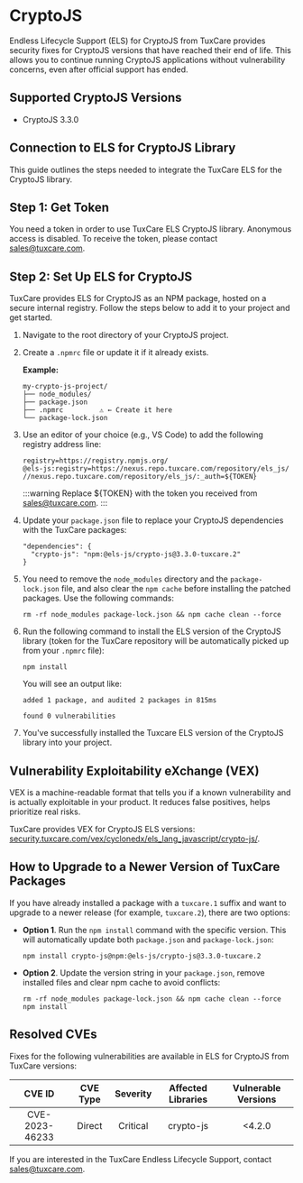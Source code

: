 # CryptoJS

Endless Lifecycle Support (ELS) for CryptoJS from TuxCare provides security fixes for CryptoJS versions that have reached their end of life. This allows you to continue running CryptoJS applications without vulnerability concerns, even after official support has ended.


## Supported CryptoJS Versions

* CryptoJS 3.3.0

## Connection to ELS for CryptoJS Library

This guide outlines the steps needed to integrate the TuxCare ELS for the CryptoJS library.

## Step 1: Get Token

You need a token in order to use TuxCare ELS CryptoJS library. Anonymous access is disabled. To receive the token, please contact [sales@tuxcare.com](mailto:sales@tuxcare.com).

## Step 2: Set Up ELS for CryptoJS

TuxCare provides ELS for CryptoJS as an NPM package, hosted on a secure internal registry. Follow the steps below to add it to your project and get started.

1. Navigate to the root directory of your CryptoJS project.
2. Create a `.npmrc` file or update it if it already exists.

   **Example:**

   ```text
   my-crypto-js-project/
   ├── node_modules/
   ├── package.json
   ├── .npmrc         ⚠️ ← Create it here
   └── package-lock.json
   ```

3. Use an editor of your choice (e.g., VS Code) to add the following registry address line:

   <CodeWithCopy>

   ```text
   registry=https://registry.npmjs.org/
   @els-js:registry=https://nexus.repo.tuxcare.com/repository/els_js/
   //nexus.repo.tuxcare.com/repository/els_js/:_auth=${TOKEN}
   ```

   </CodeWithCopy>

   :::warning
   Replace ${TOKEN} with the token you received from [sales@tuxcare.com](mailto:sales@tuxcare.com).
   :::

4. Update your `package.json` file to replace your CryptoJS dependencies with the TuxCare packages:

   <CodeWithCopy>

   ```text
   "dependencies": {
     "crypto-js": "npm:@els-js/crypto-js@3.3.0-tuxcare.2"
   }
   ```

   </CodeWithCopy>

5. You need to remove the `node_modules` directory and the `package-lock.json` file, and also clear the `npm cache` before installing the patched packages. Use the following commands:
   
   <CodeWithCopy>

   ```text
   rm -rf node_modules package-lock.json && npm cache clean --force
   ```

   </CodeWithCopy>

6. Run the following command to install the ELS version of the CryptoJS library (token for the TuxCare repository will be automatically picked up from your `.npmrc` file):

   <CodeWithCopy>

   ```text
   npm install
   ```

   </CodeWithCopy>

   You will see an output like:

   ```text
   added 1 package, and audited 2 packages in 815ms

   found 0 vulnerabilities
   ```

7. You've successfully installed the Tuxcare ELS version of the CryptoJS library into your project.

## Vulnerability Exploitability eXchange (VEX) 

VEX is a machine-readable format that tells you if a known vulnerability and is actually exploitable in your product. It reduces false positives, helps prioritize real risks.

TuxCare provides VEX for CryptoJS ELS versions: [security.tuxcare.com/vex/cyclonedx/els_lang_javascript/crypto-js/](https://security.tuxcare.com/vex/cyclonedx/els_lang_javascript/crypto-js/).

## How to Upgrade to a Newer Version of TuxCare Packages

If you have already installed a package with a `tuxcare.1` suffix and want to upgrade to a newer release (for example, `tuxcare.2`), there are two options:

* **Option 1**. Run the `npm install` command with the specific version. This will automatically update both `package.json` and `package-lock.json`:

  <CodeWithCopy>

  ```text
  npm install crypto-js@npm:@els-js/crypto-js@3.3.0-tuxcare.2
  ```

  </CodeWithCopy>

* **Option 2**. Update the version string in your `package.json`, remove installed files and clear npm cache to avoid conflicts:

  <CodeWithCopy>

  ```text
  rm -rf node_modules package-lock.json && npm cache clean --force
  npm install
  ```

  </CodeWithCopy>

## Resolved CVEs

Fixes for the following vulnerabilities are available in ELS for CryptoJS from TuxCare versions:

| CVE ID         | CVE Type | Severity | Affected Libraries |    Vulnerable Versions    |
| :------------: | :------: |:--------:|:------------------:|:------------------------:|
| CVE-2023-46233 | Direct   | Critical |       crypto-js       | <4.2.0 |

If you are interested in the TuxCare Endless Lifecycle Support, contact [sales@tuxcare.com](mailto:sales@tuxcare.com).
